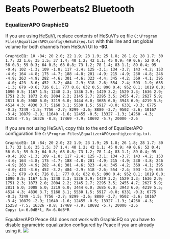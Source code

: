 # Beats Powerbeats2 Bluetooth
### EqualizerAPO GraphicEQ
If you are using [HeSuVi](https://sourceforge.net/projects/hesuvi/), replace contents of HeSuVi's eq file `C:\Program Files\EqualizerAPO\config\HeSuVi\eq.txt` with this line and set global volume for both channels from HeSuVi UI to **-60**.
```
GraphicEQ: 10 -84; 20 2.0; 22 1.9; 23 1.9; 25 1.8; 26 1.8; 28 1.7; 30 1.7; 32 1.6; 35 1.5; 37 1.4; 40 1.2; 42 1.1; 45 0.9; 49 0.6; 52 0.4; 56 0.3; 59 0.3; 64 0.5; 68 0.8; 73 1.2; 78 1.4; 83 1.1; 89 0.4; 95 -0.4; 102 -1.3; 109 -1.8; 117 -2.4; 125 -3.1; 134 -3.7; 143 -4.2; 153 -4.6; 164 -4.8; 175 -4.7; 188 -4.8; 201 -4.9; 215 -4.9; 230 -4.8; 246 -4.9; 263 -4.9; 282 -4.6; 301 -4.6; 323 -4.4; 345 -4.2; 369 -4.1; 395 -4.0; 423 -3.6; 452 -3.2; 484 -2.9; 518 -2.6; 554 -2.4; 593 -1.9; 635 -1.3; 679 -0.6; 726 0.1; 777 0.6; 832 0.5; 890 0.4; 952 0.1; 1019 0.0; 1090 0.5; 1167 1.5; 1248 2.3; 1336 2.9; 1429 3.2; 1529 3.3; 1636 2.9; 1751 2.3; 1873 2.0; 2004 2.2; 2145 2.7; 2295 3.5; 2455 4.7; 2627 5.9; 2811 6.0; 3008 6.0; 3219 6.0; 3444 6.0; 3685 6.0; 3943 6.0; 4219 5.5; 4514 4.3; 4830 3.7; 5168 3.1; 5530 1.5; 5917 -0.0; 6331 -0.3; 6775 -0.3; 7249 -1.5; 7756 -2.7; 8299 -3.6; 8880 -3.7; 9502 -3.6; 10167 -3.4; 10879 -2.9; 11640 -1.6; 12455 -0.5; 13327 -1.3; 14260 -4.3; 15258 -7.5; 16326 -8.8; 17469 -7.9; 18692 -5.7; 20000 -2.6
```
If you are not using HeSuVi, copy this to the end of EqualizerAPO configuration file `C:\Program Files\EqualizerAPO\config\config.txt`.
```
GraphicEQ: 10 -84; 20 2.0; 22 1.9; 23 1.9; 25 1.8; 26 1.8; 28 1.7; 30 1.7; 32 1.6; 35 1.5; 37 1.4; 40 1.2; 42 1.1; 45 0.9; 49 0.6; 52 0.4; 56 0.3; 59 0.3; 64 0.5; 68 0.8; 73 1.2; 78 1.4; 83 1.1; 89 0.4; 95 -0.4; 102 -1.3; 109 -1.8; 117 -2.4; 125 -3.1; 134 -3.7; 143 -4.2; 153 -4.6; 164 -4.8; 175 -4.7; 188 -4.8; 201 -4.9; 215 -4.9; 230 -4.8; 246 -4.9; 263 -4.9; 282 -4.6; 301 -4.6; 323 -4.4; 345 -4.2; 369 -4.1; 395 -4.0; 423 -3.6; 452 -3.2; 484 -2.9; 518 -2.6; 554 -2.4; 593 -1.9; 635 -1.3; 679 -0.6; 726 0.1; 777 0.6; 832 0.5; 890 0.4; 952 0.1; 1019 0.0; 1090 0.5; 1167 1.5; 1248 2.3; 1336 2.9; 1429 3.2; 1529 3.3; 1636 2.9; 1751 2.3; 1873 2.0; 2004 2.2; 2145 2.7; 2295 3.5; 2455 4.7; 2627 5.9; 2811 6.0; 3008 6.0; 3219 6.0; 3444 6.0; 3685 6.0; 3943 6.0; 4219 5.5; 4514 4.3; 4830 3.7; 5168 3.1; 5530 1.5; 5917 -0.0; 6331 -0.3; 6775 -0.3; 7249 -1.5; 7756 -2.7; 8299 -3.6; 8880 -3.7; 9502 -3.6; 10167 -3.4; 10879 -2.9; 11640 -1.6; 12455 -0.5; 13327 -1.3; 14260 -4.3; 15258 -7.5; 16326 -8.8; 17469 -7.9; 18692 -5.7; 20000 -2.6
Copy: L=-6.0dB*l, R=-6.0dB*R
```
EqualizerAPO Peace GUI does not work with GraphicEQ so you have to disable parametric equalization configured by Peace if you are already using it.
![](https://raw.githubusercontent.com/jaakkopasanen/AutoEq/master/results/Sonoma%20Model%20One/innerfidelity/onear/Beats%20Powerbeats2%20Bluetooth/Beats%20Powerbeats2%20Bluetooth.png)
